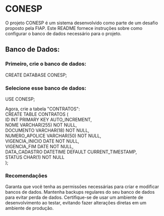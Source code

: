 # CONESP
O projeto CONESP é um sistema desenvolvido como parte de um desafio proposto pela FIAP. Este README fornece instruções sobre como configurar o banco de dados necessário para o projeto.

## Banco de Dados:

### Primeiro, crie o banco de dados:
CREATE DATABASE CONESP;

### Selecione esse banco de dados:
USE CONESP;

Agora, crie a tabela "CONTRATOS":  
CREATE TABLE CONTRATOS (  
    ID INT PRIMARY KEY AUTO_INCREMENT,  
    NOME VARCHAR(255) NOT NULL,  
    DOCUMENTO VARCHAR(18) NOT NULL,   
    NUMERO_APOLICE VARCHAR(50) NOT NULL,   
    VIGENCIA_INICIO DATE NOT NULL,  
    VIGENCIA_FIM DATE NOT NULL,  
    DATA_CADASTRO DATETIME DEFAULT CURRENT_TIMESTAMP,   
    STATUS CHAR(1) NOT NULL   
);


### Recomendações
Garanta que você tenha as permissões necessárias para criar e modificar bancos de dados.
Mantenha backups regulares do seu banco de dados para evitar perda de dados.
Certifique-se de usar um ambiente de desenvolvimento ao testar, evitando fazer alterações diretas em um ambiente de produção.
